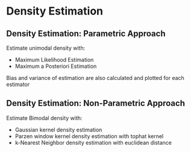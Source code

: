 # Density Estimation
## Density Estimation: Parametric Approach
Estimate unimodal density with:
  - Maximum Likelihood Estimation
  - Maximum a Posteriori Estimation

Bias and variance of estimation are also calculated and plotted for each estimator 

## Density Estimation: Non-Parametric Approach
Estimate Bimodal density with:
  - Gaussian kernel density estimation
  - Parzen window kernel density estimation with tophat kernel
  - k-Nearest Neighbor density estimation with euclidean distance
